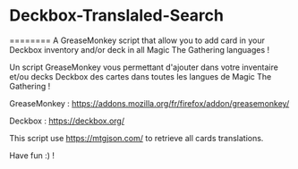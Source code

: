 # Deckbox-Translaled-Search
========
A GreaseMonkey script that allow you to add card in your Deckbox inventory and/or deck in all Magic The Gathering languages !

Un script GreaseMonkey vous permettant d'ajouter dans votre inventaire et/ou decks Deckbox des cartes dans toutes les langues de Magic The Gathering !

GreaseMonkey : https://addons.mozilla.org/fr/firefox/addon/greasemonkey/

Deckbox : https://deckbox.org/

This script use https://mtgjson.com/ to retrieve all cards translations.

Have fun :) !

